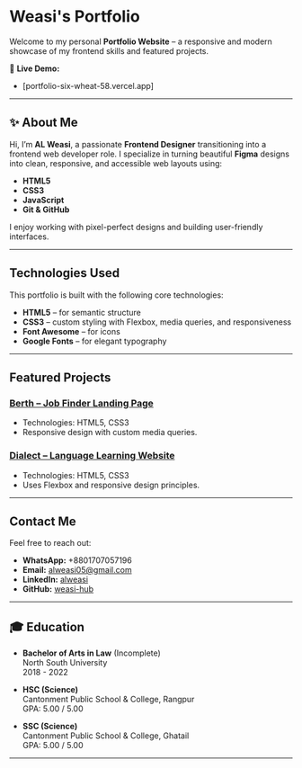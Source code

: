 # Weasi's Portfolio 

Welcome to my personal **Portfolio Website** – a responsive and modern showcase of my frontend skills and featured projects.

🔗 **Live Demo:**

- [portfolio-six-wheat-58.vercel.app]

---

## ✨ About Me

Hi, I’m **AL Weasi**, a passionate **Frontend Designer** transitioning into a frontend web developer role. I specialize in turning beautiful **Figma** designs into clean, responsive, and accessible web layouts using:

- **HTML5**
- **CSS3**
- **JavaScript**
- **Git & GitHub**

I enjoy working with pixel-perfect designs and building user-friendly interfaces.

---

## Technologies Used

This portfolio is built with the following core technologies:

- **HTML5** – for semantic structure
- **CSS3** – custom styling with Flexbox, media queries, and responsiveness
- **Font Awesome** – for icons
- **Google Fonts** – for elegant typography

---

## Featured Projects

### [Berth – Job Finder Landing Page](https://berth-nine.vercel.app/)
- Technologies: HTML5, CSS3
- Responsive design with custom media queries.

### [Dialect – Language Learning Website](https://dialect-eta.vercel.app/)
- Technologies: HTML5, CSS3
- Uses Flexbox and responsive design principles.

---

## Contact Me

Feel free to reach out:

- **WhatsApp:** +8801707057196
- **Email:** alweasi05@gmail.com
- **LinkedIn:** [alweasi](https://www.linkedin.com/in/alweasi/)
- **GitHub:** [weasi-hub](https://github.com/weasi-hub)

---

## 🎓 Education

- **Bachelor of Arts in Law** (Incomplete)  
  North South University  
  2018 - 2022  

- **HSC (Science)**  
  Cantonment Public School & College, Rangpur  
  GPA: 5.00 / 5.00  

- **SSC (Science)**  
  Cantonment Public School & College, Ghatail  
  GPA: 5.00 / 5.00  

---

